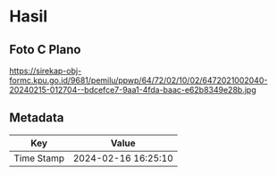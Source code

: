# Hasil

## Foto C Plano

https://sirekap-obj-formc.kpu.go.id/9681/pemilu/ppwp/64/72/02/10/02/6472021002040-20240215-012704--bdcefce7-9aa1-4fda-baac-e62b8349e28b.jpg


## Metadata

| Key        | Value               |
| ---------- | ------------------- |
| Time Stamp | 2024-02-16 16:25:10 |



